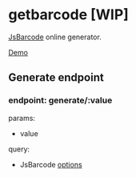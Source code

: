 # getbarcode [WIP]
[JsBarcode](https://github.com/lindell/JsBarcode#readme) online generator.

[Demo](https://barcode.lazehang.com)

## Generate endpoint

### endpoint: generate/:value

params:
- value

query:
- JsBarcode [options](https://github.com/lindell/JsBarcode#options)

